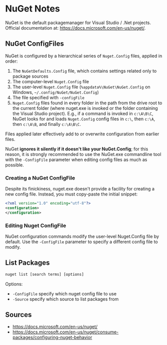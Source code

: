 # NuGet Notes

NuGet is the default packagemanager for Visual Studio / .Net projects. Official documentation at: https://docs.microsoft.com/en-us/nuget/.

## NuGet ConfigFiles
NuGet is configured by a hierarchical series of `Nuget.Config` files, applied in order:

1. The `NuGetDefaults.Config` file, which contains settings related only to package sources
2. The computer-level `Nuget.Config` file
3. The user-level `Nuget.Config` file (`%appdata%\NuGet\NuGet.Config` on Windows, `~/.config/NuGet/NuGet.Config`)
4. The file specified with `-configFile`
5. `Nuget.Config` files found in every folder in the path from the drive root to the current folder (where nuget.exe is invoked or the folder containing the Visual Studio project). E.g., if a command is invoked in `c:\A\B\C`, NuGet looks for and loads `Nuget.Config` config files in `c:\`, then `c:\A`, then `c:\A\B`, and finally `c:\A\B\C`.

Files applied later effectively add to or overwrite configuration from earlier files.

NuGet **ignores it silently if it doesn't like your NuGet.Config**; for this reason, it is strongly recommended to use the NuGet.exe commandline tool with the `-ConfigFile` parameter when editing config files as much as possible.

### Creating a NuGet ConfigFile
Despite its finickiness, nuget.exe doesn't provide a facility for creating a new config file. Instead, you must copy-paste the initial snippet:

``` XML
<?xml version="1.0" encoding="utf-8"?>
<configuration>
</configuration>
```

### Editing Nuget ConfigFile
NuGet configuration commands modify the user-level Nuget.Config file by default. Use the `-ConfigFile` parameter to specify a different config file to modify.



## List Packages
``` bat
nuget list [search terms] [options]
```

Options:
* `-ConfigFile` specify which nuget config file to use
* `-Source` specify which source to list packages from



## Sources
* https://docs.microsoft.com/en-us/nuget/
* https://docs.microsoft.com/en-us/nuget/consume-packages/configuring-nuget-behavior